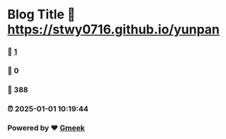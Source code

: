 # Blog Title :link: https://stwy0716.github.io/yunpan 
### :page_facing_up: [1](https://stwy0716.github.io/yunpan/tag.html) 
### :speech_balloon: 0 
### :hibiscus: 388 
### :alarm_clock: 2025-01-01 10:19:44 
### Powered by :heart: [Gmeek](https://github.com/Meekdai/Gmeek)
